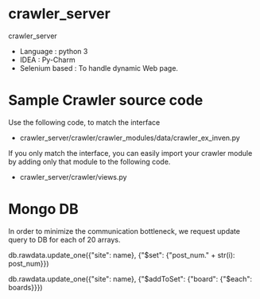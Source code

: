 # crawler_server
crawler_server

- Language : python 3
- IDEA : Py-Charm
- Selenium based : To handle dynamic Web page.


# Sample Crawler source code
Use the following code, to match the interface
- crawler_server/crawler/crawler_modules/data/crawler_ex_inven.py

If you only match the interface, you can easily import your crawler module by adding only that module to the following code.
- crawler_server/crawler/views.py


# Mongo DB
In order to minimize the communication bottleneck, we request update query to DB for each of 20 arrays.

db.rawdata.update_one({"site": name}, {"$set": {"post_num." + str(i): post_num}})

db.rawdata.update_one({"site": name}, {"$addToSet": {"board": {"$each": boards}}})



